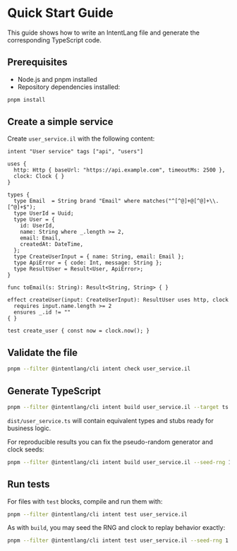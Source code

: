 # Quick Start Guide

This guide shows how to write an IntentLang file and generate the corresponding TypeScript code.

## Prerequisites

- Node.js and pnpm installed
- Repository dependencies installed:

```bash
pnpm install
```

## Create a simple service

Create `user_service.il` with the following content:

```intentlang
intent "User service" tags ["api", "users"]

uses {
  http: Http { baseUrl: "https://api.example.com", timeoutMs: 2500 },
  clock: Clock { }
}

types {
  type Email  = String brand "Email" where matches("^[^@]+@[^@]+\\.[^@]+$");
  type UserId = Uuid;
  type User = {
    id: UserId,
    name: String where _.length >= 2,
    email: Email,
    createdAt: DateTime,
  };
  type CreateUserInput = { name: String, email: Email };
  type ApiError = { code: Int, message: String };
  type ResultUser = Result<User, ApiError>;
}

func toEmail(s: String): Result<String, String> { }

effect createUser(input: CreateUserInput): ResultUser uses http, clock
  requires input.name.length >= 2
  ensures _.id != ""
{ }

test create_user { const now = clock.now(); }
```

## Validate the file

```bash
pnpm --filter @intentlang/cli intent check user_service.il
```

## Generate TypeScript

```bash
pnpm --filter @intentlang/cli intent build user_service.il --target ts --out dist
```

`dist/user_service.ts` will contain equivalent types and stubs ready for business logic.

For reproducible results you can fix the pseudo-random generator and clock seeds:

```bash
pnpm --filter @intentlang/cli intent build user_service.il --seed-rng 1 --seed-clock 0
```

## Run tests

For files with `test` blocks, compile and run them with:

```bash
pnpm --filter @intentlang/cli intent test user_service.il
```

As with `build`, you may seed the RNG and clock to replay behavior exactly:

```bash
pnpm --filter @intentlang/cli intent test user_service.il --seed-rng 1 --seed-clock 0
```

